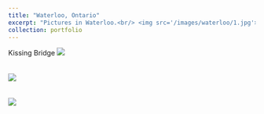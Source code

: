 ```yaml
---
title: "Waterloo, Ontario"
excerpt: "Pictures in Waterloo.<br/> <img src='/images/waterloo/1.jpg'>"
collection: portfolio
---
```


Kissing Bridge
<img src='/images/waterloo/2.jpg'><br/><br/><br/>
<img src='/images/waterloo/3.jpg'><br/><br/><br/>
<img src='/images/waterloo/4.jpg'>
